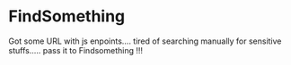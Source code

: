 # FindSomething

Got some URL with js enpoints.... tired of searching manually for sensitive stuffs..... pass it to Findsomething !!!


